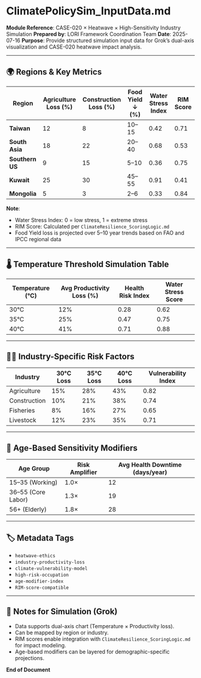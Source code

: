 # ClimatePolicySim_InputData.md

**Module Reference**: CASE-020 × Heatwave × High-Sensitivity Industry Simulation
**Prepared by**: LORI Framework Coordination Team
**Date**: 2025-07-16
**Purpose**: Provide structured simulation input data for Grok’s dual-axis visualization and CASE-020 heatwave impact analysis.

---

## 🌍 Regions & Key Metrics

| Region | Agriculture Loss (%) | Construction Loss (%) | Food Yield ↓ (%) | Water Stress Index | RIM Score |
|--------------|----------------------|------------------------|------------------|--------------------|-----------|
| **Taiwan** | 12 | 8 | 10–15 | 0.42 | 0.71 |
| **South Asia** | 18 | 22 | 20–40 | 0.68 | 0.53 |
| **Southern US** | 9 | 15 | 5–10 | 0.36 | 0.75 |
| **Kuwait** | 25 | 30 | 45–55 | 0.91 | 0.41 |
| **Mongolia** | 5 | 3 | 2–6 | 0.33 | 0.84 |

**Note**:
- Water Stress Index: 0 = low stress, 1 = extreme stress
- RIM Score: Calculated per `ClimateResilience_ScoringLogic.md`
- Food Yield loss is projected over 5–10 year trends based on FAO and IPCC regional data

---

## 🌡️ Temperature Threshold Simulation Table

| Temperature (°C) | Avg Productivity Loss (%) | Health Risk Index | Water Stress Score |
|------------------|---------------------------|-------------------|--------------------|
| 30°C | 12% | 0.28 | 0.62 |
| 35°C | 25% | 0.47 | 0.75 |
| 40°C | 41% | 0.71 | 0.88 |

---

## 🧑‍🌾 Industry-Specific Risk Factors

| Industry | 30°C Loss | 35°C Loss | 40°C Loss | Vulnerability Index |
|----------------|-----------|-----------|-----------|----------------------|
| Agriculture | 15% | 28% | 43% | 0.82 |
| Construction | 10% | 21% | 38% | 0.74 |
| Fisheries | 8% | 16% | 27% | 0.65 |
| Livestock | 12% | 23% | 35% | 0.71 |

---

## 👥 Age-Based Sensitivity Modifiers

| Age Group | Risk Amplifier | Avg Health Downtime (days/year) |
|------------------|----------------|----------------------------------|
| 15–35 (Working) | 1.0× | 12 |
| 36–55 (Core Labor)| 1.3× | 19 |
| 56+ (Elderly) | 1.8× | 28 |

---

## 🏷️ Metadata Tags

- `heatwave-ethics`
- `industry-productivity-loss`
- `climate-vulnerability-model`
- `high-risk-occupation`
- `age-modifier-index`
- `RIM-score-compatible`

---

## 📩 Notes for Simulation (Grok)

- Data supports dual-axis chart (Temperature × Productivity loss).
- Can be mapped by region or industry.
- RIM scores enable integration with `ClimateResilience_ScoringLogic.md` for impact modeling.
- Age-based modifiers can be layered for demographic-specific projections.

**End of Document**
